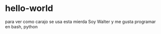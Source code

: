 # hello-world
para ver como carajo se usa esta mierda
Soy Walter y me gusta programar en bash, python
